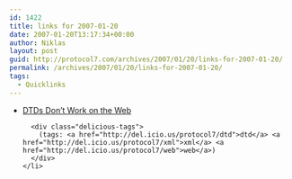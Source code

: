 ```yaml
---
id: 1422
title: links for 2007-01-20
date: 2007-01-20T13:17:34+00:00
author: Niklas
layout: post
guid: http://protocol7.com/archives/2007/01/20/links-for-2007-01-20/
permalink: /archives/2007/01/20/links-for-2007-01-20/
tags:
  - Quicklinks
---
```

<div class='microid-ccd8e5f6a5b8d08ffc6e5226d0abf52d0d44abc1'>
  <ul class="delicious">
    <li>
      <div class="delicious-link">
        <a href="http://hsivonen.iki.fi/no-dtd/">DTDs Don’t Work on the Web</a>
      </div>
      
      <div class="delicious-tags">
        (tags: <a href="http://del.icio.us/protocol7/dtd">dtd</a> <a href="http://del.icio.us/protocol7/xml">xml</a> <a href="http://del.icio.us/protocol7/web">web</a>)
      </div>
    </li>
  </ul>
</div>